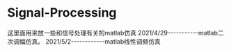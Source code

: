 # Signal-Processing
这里面用来放一些和信号处理有关的matlab仿真
2021/4/29-----------matlab二次调幅仿真。
2021/5/2------------matlab线性调频仿真

